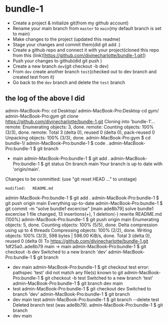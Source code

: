 # bundle-1

- Create a project & initialize git(from my github account)
- Rename your main branch from `master` to `main`(my default branch is set to main)
- Make changes to the project (updated this readme)
- Stage your changes and commit them(did git add .)
- Create a github repo and connect it with your project(cloned this repo from this (link)[https://github.com/divinecharlotte/bundle-1.git])
- Push your changes to github(did git push )
- Create a new branch `dev`(git checkout -b dev)
- From `dev` create another branch `test`(checked out to dev branch and created test from it)
- Go back to the `dev` branch and delete the `test` branch

## the log of the above I did

admin-MacBook-Pro: cd Desktop/
admin-MacBook-Pro:Desktop cd gym/
admin-MacBook-Pro:gym git clone https://github.com/divinecharlotte/bundle-1.git
Cloning into 'bundle-1'...
remote: Enumerating objects: 3, done.
remote: Counting objects: 100% (3/3), done.
remote: Total 3 (delta 0), reused 0 (delta 0), pack-reused 0
Unpacking objects: 100% (3/3), done.
admin-MacBook-Pro:gym $ cd bundle-1/
admin-MacBook-Pro:bundle-1 $ code .
admin-MacBook-Pro:bundle-1 $ git branch

- main
  admin-MacBook-Pro:bundle-1 $ git add .
  admin-MacBook-Pro:bundle-1 $ git status
  On branch main
  Your branch is up to date with 'origin/main'.

Changes to be committed:
(use "git reset HEAD <file>..." to unstage)

    modified:   README.md

admin-MacBook-Pro:bundle-1 $ git add .
admin-MacBook-Pro:bundle-1 $ git push origin main
Everything up-to-date
admin-MacBook-Pro:bundle-1 $ git commit -m "solve bundle1 excercise"
[main ade8b79] solve bundle1 excercise
1 file changed, 13 insertions(+), 1 deletion(-)
rewrite README.md (100%)
admin-MacBook-Pro:bundle-1 $ git push origin main
Enumerating objects: 5, done.
Counting objects: 100% (5/5), done.
Delta compression using up to 4 threads
Compressing objects: 100% (2/2), done.
Writing objects: 100% (3/3), 598 bytes | 598.00 KiB/s, done.
Total 3 (delta 0), reused 0 (delta 0)
To https://github.com/divinecharlotte/bundle-1.git
1df25a0..ade8b79 main -> main
admin-MacBook-Pro:bundle-1 $ git checkout -b dev
Switched to a new branch 'dev'
admin-MacBook-Pro:bundle-1 $ git branch

- dev
  main
  admin-MacBook-Pro:bundle-1 $ git checkout test
  error: pathspec 'test' did not match any file(s) known to git
  admin-MacBook-Pro:bundle-1 $ git checkout -b test
  Switched to a new branch 'test'
  admin-MacBook-Pro:bundle-1 $ git branch
  dev
  main
- test
  admin-MacBook-Pro:bundle-1 $ git checkout dev
  Switched to branch 'dev'
  admin-MacBook-Pro:bundle-1 $ git branch
- dev
  main
  test
  admin-MacBook-Pro:bundle-1 $ git branch --delete test
  Deleted branch test (was ade8b79).
  admin-MacBook-Pro:bundle-1 $ git branch
- dev
  main

